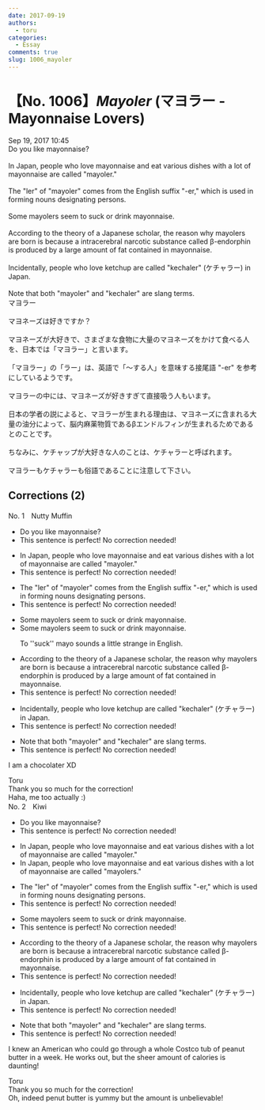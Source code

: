 ```yaml
---
date: 2017-09-19
authors:
  - toru
categories:
  - Essay
comments: true
slug: 1006_mayoler
---
```


# 【No. 1006】<strong><em>Mayoler</strong></em> (マヨラー - Mayonnaise Lovers)
<div class="date">Sep 19, 2017 10:45</div>
<div id="post"><div id="body_show_ori">
Do you like mayonnaise?<br/><br/>In Japan, people who love mayonnaise and eat various dishes with a lot of mayonnaise are called "mayoler."<br/><br/>The "ler" of "mayoler" comes from the English suffix "-er," which is used in forming nouns designating persons.<br/><br/>Some mayolers seem to suck or drink mayonnaise.<br/><br/>According to the theory of a Japanese scholar, the reason why mayolers are born is because a intracerebral narcotic substance called β-endorphin is produced by a large amount of fat contained in mayonnaise.<br/><br/>Incidentally, people who love ketchup are called "kechaler" (ケチャラー) in Japan.<br/><br/>Note that both "mayoler" and "kechaler" are slang terms.
</div></div>

<!-- more -->

<div id="post_ja"><div id="body_show_mo">
マヨラー<br/><br/>マヨネーズは好きですか？<br/><br/>マヨネーズが大好きで、さまざまな食物に大量のマヨネーズをかけて食べる人を、日本では「マヨラー」と言います。<br/><br/>「マヨラー」の「ラー」は、英語で「～する人」を意味する接尾語 "-er" を参考にしているようです。<br/><br/>マヨラーの中には、マヨネーズが好きすぎて直接吸う人もいます。<br/><br/>日本の学者の説によると、マヨラーが生まれる理由は、マヨネーズに含まれる大量の油分によって、脳内麻薬物質であるβエンドルフィンが生まれるためであるとのことです。<br/><br/>ちなみに、ケチャップが大好きな人のことは、ケチャラーと呼ばれます。<br/><br/>マヨラーもケチャラーも俗語であることに注意して下さい。
</div></div>

## Corrections (2)
<div id="block"><div class="first_name"> No. 1　<span class="just_name">Nutty Muffin</span></div><div id="block2">
<ul class="correction_field">
<li class="incorrect">Do you like mayonnaise?</li>
<li class="corrected perfect">This sentence is perfect! No correction needed!</li>
</ul>
<ul class="correction_field">
<li class="incorrect">In Japan, people who love mayonnaise and eat various dishes with a lot of mayonnaise are called "mayoler."</li>
<li class="corrected perfect">This sentence is perfect! No correction needed!</li>
</ul>
<ul class="correction_field">
<li class="incorrect">The "ler" of "mayoler" comes from the English suffix "-er," which is used in forming nouns designating persons.</li>
<li class="corrected perfect">This sentence is perfect! No correction needed!</li>
</ul>
<ul class="correction_field">
<li class="incorrect">Some mayolers seem to suck or drink mayonnaise.</li>
<li class="corrected correct">
Some mayolers seem <span class="f_gray"><span class="sline">to suck</span></span> or drink mayonnaise.
<p class="correction_comment">To ''suck'' mayo sounds a little strange in English.</p>
</li>
</ul>
<ul class="correction_field">
<li class="incorrect">According to the theory of a Japanese scholar, the reason why mayolers are born is because a intracerebral narcotic substance called β-endorphin is produced by a large amount of fat contained in mayonnaise.</li>
<li class="corrected perfect">This sentence is perfect! No correction needed!</li>
</ul>
<ul class="correction_field">
<li class="incorrect">Incidentally, people who love ketchup are called "kechaler" (ケチャラー) in Japan.</li>
<li class="corrected perfect">This sentence is perfect! No correction needed!</li>
</ul>
<ul class="correction_field">
<li class="incorrect">Note that both "mayoler" and "kechaler" are slang terms.</li>
<li class="corrected perfect">This sentence is perfect! No correction needed!</li>
</ul>
<p class="comment_small">
 I am a chocolater XD
</p>

</div><div class="name"><span class="just_name">Toru</span><br>
Thank you so much for the correction!<br/>Haha, me too actually :)
</div>
</div>
<div id="block"><div class="first_name"> No. 2　<span class="just_name">Kiwi</span></div><div id="block2">
<ul class="correction_field">
<li class="incorrect">Do you like mayonnaise?</li>
<li class="corrected perfect">This sentence is perfect! No correction needed!</li>
</ul>
<ul class="correction_field">
<li class="incorrect">In Japan, people who love mayonnaise and eat various dishes with a lot of mayonnaise are called "mayoler."</li>
<li class="corrected correct">
In Japan, people who love mayonnaise and eat various dishes with a lot of mayonnaise are called "mayoler<span class="f_blue">s</span>."
</li>
</ul>
<ul class="correction_field">
<li class="incorrect">The "ler" of "mayoler" comes from the English suffix "-er," which is used in forming nouns designating persons.</li>
<li class="corrected perfect">This sentence is perfect! No correction needed!</li>
</ul>
<ul class="correction_field">
<li class="incorrect">Some mayolers seem to suck or drink mayonnaise.</li>
<li class="corrected perfect">This sentence is perfect! No correction needed!</li>
</ul>
<ul class="correction_field">
<li class="incorrect">According to the theory of a Japanese scholar, the reason why mayolers are born is because a intracerebral narcotic substance called β-endorphin is produced by a large amount of fat contained in mayonnaise.</li>
<li class="corrected perfect">This sentence is perfect! No correction needed!</li>
</ul>
<ul class="correction_field">
<li class="incorrect">Incidentally, people who love ketchup are called "kechaler" (ケチャラー) in Japan.</li>
<li class="corrected perfect">This sentence is perfect! No correction needed!</li>
</ul>
<ul class="correction_field">
<li class="incorrect">Note that both "mayoler" and "kechaler" are slang terms.</li>
<li class="corrected perfect">This sentence is perfect! No correction needed!</li>
</ul>
<p class="comment_small">
 I knew an American who could go through a whole Costco tub of peanut butter in a week. He works out, but the sheer amount of calories is daunting!
</p>

</div><div class="name"><span class="just_name">Toru</span><br>
Thank you so much for the correction!<br/>Oh, indeed penut butter is yummy but the amount is unbelievable!
</div>
</div>
